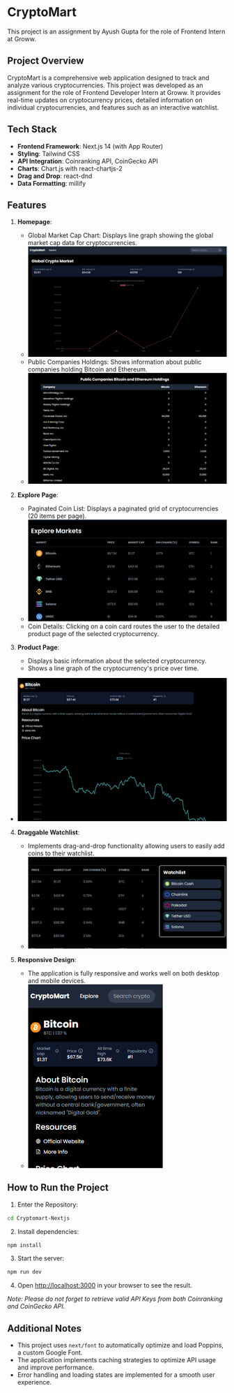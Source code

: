 # CryptoMart

This project is an assignment by Ayush Gupta for the role of Frontend Intern at Groww.

## Project Overview

CryptoMart is a comprehensive web application designed to track and analyze various cryptocurrencies. This project was developed as an assignment for the role of Frontend Developer Intern at Groww. It provides real-time updates on cryptocurrency prices, detailed information on individual cryptocurrencies, and features such as an interactive watchlist.

## Tech Stack

- **Frontend Framework**: Next.js 14 (with App Router)
- **Styling**: Tailwind CSS
- **API Integration**: Coinranking API, CoinGecko API
- **Charts**: Chart.js with react-chartjs-2
- **Drag and Drop**: react-dnd
- **Data Formatting**: millify

## Features

1. **Homepage**:
   - Global Market Cap Chart: Displays line graph showing the global market cap data for cryptocurrencies.
   - ![global_market](public/assets/images/image.png)
   - Public Companies Holdings: Shows information about public companies holding Bitcoin and Ethereum.
   - ![public_holdings](public/assets/images/image-1.png)

2. **Explore Page**:
   - Paginated Coin List: Displays a paginated grid of cryptocurrencies (20 items per page).
   - ![explore_page](public/assets/images/image-2.png)
   - Coin Details: Clicking on a coin card routes the user to the detailed product page of the selected cryptocurrency.
   

3. **Product Page**:
   - Displays basic information about the selected cryptocurrency.
   - Shows a line graph of the cryptocurrency's price over time.
  - ![product_page](public/assets/images/image-3.png)

4. **Draggable Watchlist**:
   - Implements drag-and-drop functionality allowing users to easily add coins to their watchlist.
   - ![watchlist](public/assets/images/image-4.png)

5. **Responsive Design**:
   - The application is fully responsive and works well on both desktop and mobile devices.
   - ![mobile_screen](public/assets/images/image-5.png)

## How to Run the Project
1. Enter the Repository:

```bash
cd Cryptomart-Nextjs
```

2. Install dependencies:
```bash
npm install
```

3. Start the server:
```bash
npm run dev
```

4. Open [http://localhost:3000](http://localhost:3000) in your browser to see the result.

*Note:* *Please do not forget to retrieve valid API Keys from both Coinranking and CoinGecko API.*

## Additional Notes

- This project uses `next/font` to automatically optimize and load Poppins, a custom Google Font.
- The application implements caching strategies to optimize API usage and improve performance.
- Error handling and loading states are implemented for a smooth user experience.


